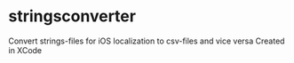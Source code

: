 # stringsconverter
Convert strings-files for iOS localization to csv-files and vice versa
Created in XCode
